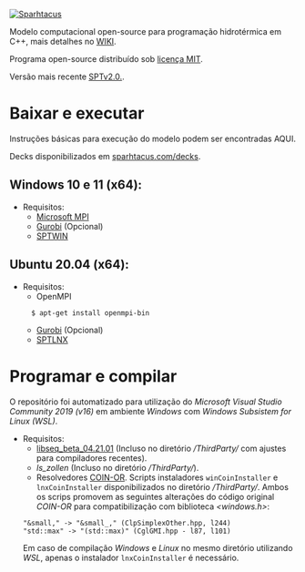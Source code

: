 [![Sparhtacus](https://sparhtacus.com/wp-content/uploads/2020/12/spt-hzG.png)](https://sparhtacus.com/sobre/)

Modelo computacional open-source para programação hidrotérmica em C++, mais detalhes no [WIKI](https://github.com/SPARHTACUS/SPTcpp/wiki). 

Programa open-source distribuído sob [licença MIT](https://github.com/SPARHTACUS/SPTcpp/blob/main/LICENSE.md). 

Versão mais recente [SPTv2.0.](https://github.com/SPARHTACUS/SPTcpp/releases/tag/SPTv2.0).

# Baixar e executar

Instruções básicas para execução do modelo podem ser encontradas AQUI.

Decks disponibilizados em [sparhtacus.com/decks](https://sparhtacus.com/decks).

## Windows 10 e 11 (x64):

* Requisitos:
  * [Microsoft MPI](https://docs.microsoft.com/en-us/message-passing-interface/microsoft-mpi)
  * [Gurobi](https://www.gurobi.com/) (Opcional)
  * [SPTWIN](https://github.com/SPARHTACUS/SPTcpp/releases)

## Ubuntu 20.04 (x64):

* Requisitos:
  * OpenMPI
  ```
    $ apt-get install openmpi-bin
  ```  
  * [Gurobi](https://www.gurobi.com/) (Opcional)
  * [SPTLNX](https://github.com/SPARHTACUS/SPTcpp/releases)

# Programar e compilar

O repositório foi automatizado para utilização do *Microsoft Visual Studio Community 2019 (v16)* em ambiente *Windows* com *Windows Subsistem for Linux (WSL)*.

* Requisitos:
  * [libseq_beta_04.21.01](http://www.multires.caltech.edu/software/libseq/) (Incluso no diretório */ThirdParty/* com ajustes para compiladores recentes).
  * *ls_zollen* (Incluso no diretório */ThirdParty/*).
  * Resolvedores [COIN-OR](https://github.com/coin-or). Scripts instaladores `winCoinInstaller` e `lnxCoinInstaller` disponibilizados no diretório */ThirdParty/*. Ambos os scrips promovem as seguintes alterações do código original *COIN-OR* para compatibilização com biblioteca *<windows.h>*:
   ```
   "&small," -> "&small_," (ClpSimplexOther.hpp, l244)
   "std::max" -> "(std::max)" (CglGMI.hpp - l87, l101)
   ```
   Em caso de compilação *Windows* e *Linux* no mesmo diretório utilizando *WSL*, apenas o instalador `lnxCoinInstaller` é necessário.
